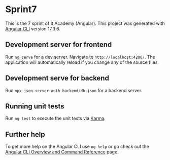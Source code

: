 # Sprint7

This is the 7 sprint of It Academy (Angular).
This project was generated with [Angular CLI](https://github.com/angular/angular-cli) version 17.3.6.

## Development server for frontend

Run `ng serve` for a dev server. Navigate to `http://localhost:4200/`. The application will automatically reload if you change any of the source files.

## Development serve for backend

Run `npx json-server-auth backend/db.json` for a backend server.

## Running unit tests

Run `ng test` to execute the unit tests via [Karma](https://karma-runner.github.io).

## Further help

To get more help on the Angular CLI use `ng help` or go check out the [Angular CLI Overview and Command Reference](https://angular.io/cli) page.
